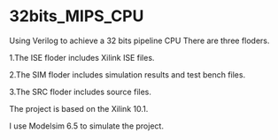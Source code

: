 # 32bits_MIPS_CPU
Using Verilog to achieve a 32 bits pipeline CPU
There are three floders. 

1.The ISE floder includes Xilink ISE files. 

2.The SIM floder includes simulation results and test bench files.

3.The SRC floder includes source files.

The project is based on the Xilink 10.1. 

I use Modelsim 6.5 to simulate the project.
